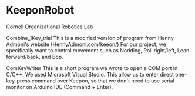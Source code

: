 # KeeponRobot

Cornell Organizational Robotics Lab

Combine_1Key_trial 
This is a modified version of program from Henny Admoni's website (HennyAdmoni.com/keeon/)
	For our project, we specifically want to control movement such as Nodding, Roll right/left, Lean forward/back, and Bop. 
	
ComKeyWriter
	This is a short program we wrote to open a COM port in C/C++. We used Microsoft Visual Studio. This allow us to enter direct one-key-press command over Keepon, so that we don't need to use serial monitor on Arduino IDE (Command + Enter). 